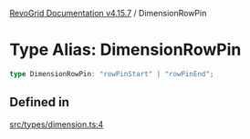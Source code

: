 [RevoGrid Documentation v4.15.7](README.md) / DimensionRowPin

# Type Alias: DimensionRowPin

```ts
type DimensionRowPin: "rowPinStart" | "rowPinEnd";
```

## Defined in

[src/types/dimension.ts:4](https://github.com/revolist/revogrid/blob/4b66617ba213e84ecc08d523780ce49415de163a/src/types/dimension.ts#L4)
